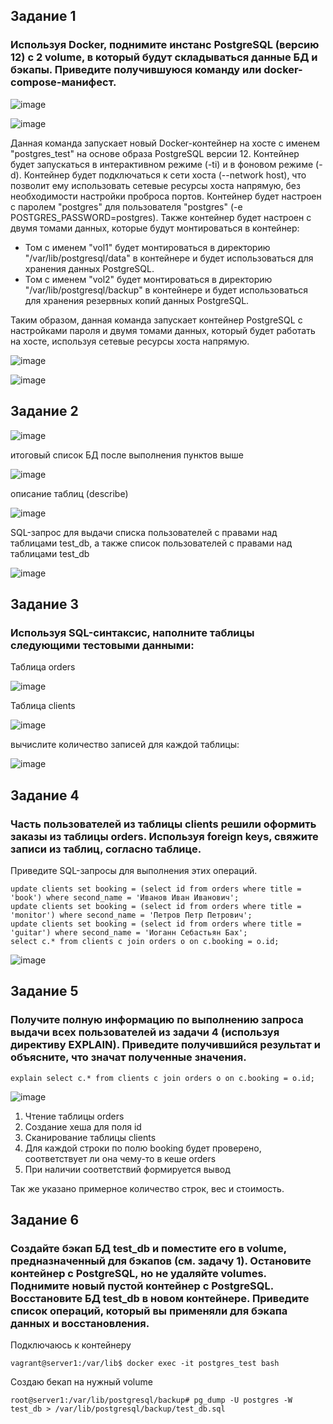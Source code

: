 ## Задание 1
### Используя Docker, поднимите инстанс PostgreSQL (версию 12) c 2 volume, в который будут складываться данные БД и бэкапы. Приведите получившуюся команду или docker-compose-манифест.

![image](https://github.com/dikalov/devops-28/assets/126553776/b8dfcae1-9a88-4c8c-9a5c-baba932da3a4)

![image](https://github.com/dikalov/devops-28/assets/126553776/91508738-cc10-4b5b-9333-933db3970ced)

Данная команда запускает новый Docker-контейнер на хосте с именем "postgres_test" на основе образа PostgreSQL версии 12. Контейнер будет запускаться в интерактивном режиме (-ti) и в фоновом режиме (-d). Контейнер будет подключаться к сети хоста (--network host), что позволит ему использовать сетевые ресурсы хоста напрямую, без необходимости настройки проброса портов. Контейнер будет настроен с паролем "postgres" для пользователя "postgres" (-e POSTGRES_PASSWORD=postgres). Также контейнер будет настроен с двумя томами данных, которые будут монтироваться в контейнер: 

- Том с именем "vol1" будет монтироваться в директорию "/var/lib/postgresql/data" в контейнере и будет использоваться для хранения данных PostgreSQL. 
- Том с именем "vol2" будет монтироваться в директорию "/var/lib/postgresql/backup" в контейнере и будет использоваться для хранения резервных копий данных PostgreSQL.

Таким образом, данная команда запускает контейнер PostgreSQL с настройками пароля и двумя томами данных, который будет работать на хосте, используя сетевые ресурсы хоста напрямую.

![image](https://github.com/dikalov/devops-28/assets/126553776/b4b4a1ad-6033-4ed5-88b6-3be307912d25)


![image](https://github.com/dikalov/devops-28/assets/126553776/5356bfee-c97a-4c77-9963-ef4603694f48)

## Задание 2

![image](https://github.com/dikalov/devops-28/assets/126553776/13f02c51-544b-4cf1-b5e6-044431c12fbe)

итоговый список БД после выполнения пунктов выше

![image](https://github.com/dikalov/devops-28/assets/126553776/48d3b9a8-9c8e-423c-b781-14ddd250ee9c)

описание таблиц (describe)

![image](https://github.com/dikalov/devops-28/assets/126553776/a7bcfd9c-3878-4864-9e12-71ec9007f015)

SQL-запрос для выдачи списка пользователей с правами над таблицами test_db, а также список пользователей с правами над таблицами test_db

![image](https://github.com/dikalov/devops-28/assets/126553776/7ce5544a-a721-4c9a-b5e8-829e3f7ef6b7)

## Задание 3
### Используя SQL-синтаксис, наполните таблицы следующими тестовыми данными:

Таблица orders

![image](https://github.com/dikalov/devops-28/assets/126553776/01210a9e-2560-4df4-ab5c-a2d1579b48b0)

Таблица clients

![image](https://github.com/dikalov/devops-28/assets/126553776/08a722cb-89a2-435f-97ff-0b981262519c)

вычислите количество записей для каждой таблицы:

![image](https://github.com/dikalov/devops-28/assets/126553776/32bd0539-0c07-4964-b764-52ea713051c1)

## Задание 4
### Часть пользователей из таблицы clients решили оформить заказы из таблицы orders. Используя foreign keys, свяжите записи из таблиц, согласно таблице.

Приведите SQL-запросы для выполнения этих операций.
```
update clients set booking = (select id from orders where title = 'book') where second_name = 'Иванов Иван Иванович';
update clients set booking = (select id from orders where title = 'monitor') where second_name = 'Петров Петр Петрович';
update clients set booking = (select id from orders where title = 'guitar') where second_name = 'Иоганн Себастьян Бах';
select c.* from clients c join orders o on c.booking = o.id;
```
![image](https://github.com/dikalov/devops-28/assets/126553776/95bec594-59f2-44f0-90d6-f0476f98a867)

## Задание 5
### Получите полную информацию по выполнению запроса выдачи всех пользователей из задачи 4 (используя директиву EXPLAIN). Приведите получившийся результат и объясните, что значат полученные значения.

```
explain select c.* from clients c join orders o on c.booking = o.id;
```
![image](https://github.com/dikalov/devops-28/assets/126553776/3179abd8-025c-4b7a-ab10-3255a1afa777)

1) Чтение таблицы orders
2) Создание хеша для поля id
3) Сканирование таблицы clients
4) Для каждой строки по полю booking будет проверено, соответствует ли она чему-то в кеше orders
5) При наличии соответствий формируется вывод

Так же указано примерное количество строк, вес и стоимость.

## Задание 6
### Создайте бэкап БД test_db и поместите его в volume, предназначенный для бэкапов (см. задачу 1). Остановите контейнер с PostgreSQL, но не удаляйте volumes. Поднимите новый пустой контейнер с PostgreSQL. Восстановите БД test_db в новом контейнере. Приведите список операций, который вы применяли для бэкапа данных и восстановления.

Подключаюсь к контейнеру
```
vagrant@server1:/var/lib$ docker exec -it postgres_test bash
```
Создаю бекап на нужный volume
```
root@server1:/var/lib/postgresql/backup# pg_dump -U postgres -W test_db > /var/lib/postgresql/backup/test_db.sql
```






